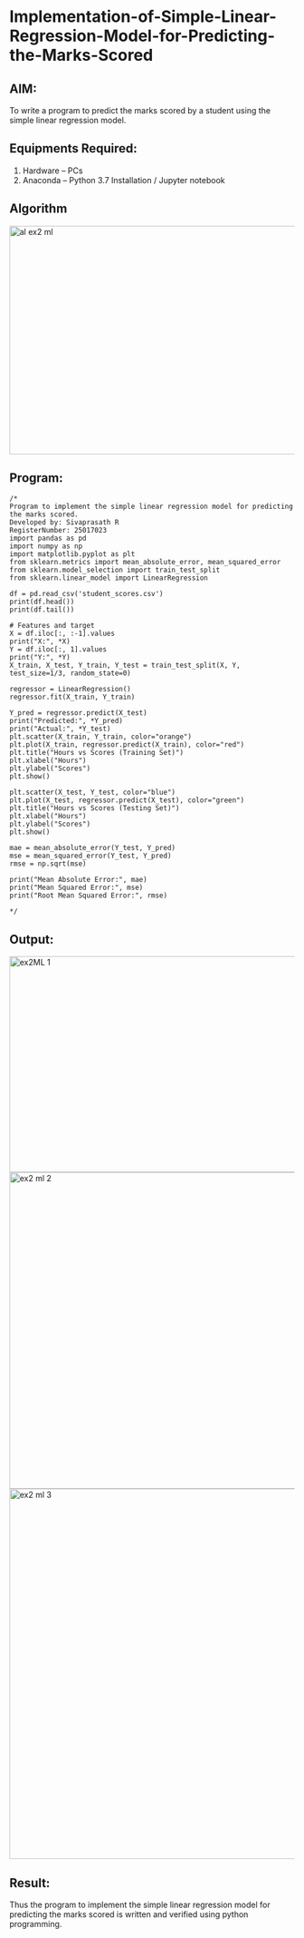 # Implementation-of-Simple-Linear-Regression-Model-for-Predicting-the-Marks-Scored

## AIM:
To write a program to predict the marks scored by a student using the simple linear regression model.

## Equipments Required:
1. Hardware – PCs
2. Anaconda – Python 3.7 Installation / Jupyter notebook

## Algorithm
<img width="1017" height="403" alt="al ex2 ml" src="https://github.com/user-attachments/assets/a0edb177-3b70-4e4c-a919-d006e3795804" />

## Program:
```
/*
Program to implement the simple linear regression model for predicting the marks scored.
Developed by: Sivaprasath R
RegisterNumber: 25017023
import pandas as pd
import numpy as np 
import matplotlib.pyplot as plt
from sklearn.metrics import mean_absolute_error, mean_squared_error
from sklearn.model_selection import train_test_split
from sklearn.linear_model import LinearRegression

df = pd.read_csv('student_scores.csv')
print(df.head())
print(df.tail())

# Features and target
X = df.iloc[:, :-1].values
print("X:", *X)
Y = df.iloc[:, 1].values
print("Y:", *Y)
X_train, X_test, Y_train, Y_test = train_test_split(X, Y, test_size=1/3, random_state=0)

regressor = LinearRegression()
regressor.fit(X_train, Y_train)

Y_pred = regressor.predict(X_test)
print("Predicted:", *Y_pred)
print("Actual:", *Y_test)
plt.scatter(X_train, Y_train, color="orange")
plt.plot(X_train, regressor.predict(X_train), color="red")
plt.title("Hours vs Scores (Training Set)")
plt.xlabel("Hours")
plt.ylabel("Scores")
plt.show()

plt.scatter(X_test, Y_test, color="blue")
plt.plot(X_test, regressor.predict(X_test), color="green")
plt.title("Hours vs Scores (Testing Set)")
plt.xlabel("Hours")
plt.ylabel("Scores")
plt.show()

mae = mean_absolute_error(Y_test, Y_pred)
mse = mean_squared_error(Y_test, Y_pred)
rmse = np.sqrt(mse)

print("Mean Absolute Error:", mae)
print("Mean Squared Error:", mse)
print("Root Mean Squared Error:", rmse)

*/
```

## Output:
<img width="988" height="381" alt="ex2ML 1" src="https://github.com/user-attachments/assets/f913b43d-3e58-4330-a972-3278f9ef25cf" />

<img width="856" height="558" alt="ex2 ml 2" src="https://github.com/user-attachments/assets/bde9f7f8-3c88-4e0f-8b1d-c190eb5c30e5" />

<img width="946" height="653" alt="ex2 ml 3" src="https://github.com/user-attachments/assets/80a31245-d7e8-4168-8505-7225d42cb4ea" />



## Result:
Thus the program to implement the simple linear regression model for predicting the marks scored is written and verified using python programming.
